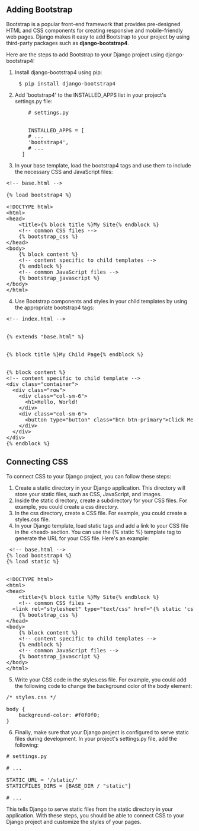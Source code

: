 ## Adding Bootstrap

Bootstrap is a popular front-end framework that provides pre-designed HTML and CSS components for creating responsive and mobile-friendly web pages. Django makes it easy to add Bootstrap to your project by using third-party packages such as <b>django-bootstrap4</b>.

Here are the steps to add Bootstrap to your Django project using django-bootstrap4:

1. Install django-bootstrap4 using pip:
<pre>
    $ pip install django-bootstrap4
</pre>
2. Add 'bootstrap4' to the INSTALLED_APPS list in your project's settings.py file:
<pre>
       # settings.py


       INSTALLED_APPS = [
       # ...
       'bootstrap4', 
       # ...
     ]
</pre>
3.  In your base template, load the bootstrap4 tags and use them to include the   necessary CSS and JavaScript files:
<pre>
&lt;!-- base.html -->

{% load bootstrap4 %}

&lt;!DOCTYPE html>
&lt;html>
&lt;head>
    &lt;title>{% block title %}My Site{% endblock %}</title>
    &lt;!-- common CSS files -->
    {% bootstrap_css %}
&lt;/head>
&lt;body>
    {% block content %}
    &lt;!-- content specific to child templates -->
    {% endblock %}
    &lt;!-- common JavaScript files -->
    {% bootstrap_javascript %}
&lt;/body>
&lt;/html>
</pre>

4. Use Bootstrap components and styles in your child templates by using the appropriate bootstrap4 tags:
<pre>
&lt;!-- index.html -->


{% extends "base.html" %}


{% block title %}My Child Page{% endblock %}


{% block content %}
&lt;!-- content specific to child template -->
&lt;div class="container">
  &lt;div class="row">
    &lt;div class="col-sm-6">
      &lt;h1>Hello, World!</h1>
    &lt;/div>
    &lt;div class="col-sm-6">
      &lt;button type="button" class="btn btn-primary">Click Me</button>
    &lt;/div>
  &lt;/div>
&lt;/div>
{% endblock %}
</pre>

## Connecting CSS

  To connect CSS to your Django project, you can follow these steps:
1. Create a static directory in your Django application. This directory will store your static files, such as CSS, JavaScript, and images.
1. Inside the static directory, create a subdirectory for your CSS files. For example, you could create a css directory.
3. In the css directory, create a CSS file. For example, you could create a styles.css file.
4. In your Django template, load static tags and add a link to your CSS file in the &lt;head> section. You can use the {% static %} template tag to generate the URL for your CSS file. Here's an example:
<pre>
 &lt;!-- base.html -->
{% load bootstrap4 %}
{% load static %}


&lt;!DOCTYPE html>
&lt;html>
&lt;head>
    &lt;title>{% block title %}My Site{% endblock %}</title>
    &lt;!-- common CSS files →
  &lt;link rel="stylesheet" type="text/css" href="{% static 'css/styles.css' %}">
    {% bootstrap_css %}
&lt;/head>
&lt;body>
    {% block content %}
    &lt;!-- content specific to child templates -->
    {% endblock %}
    &lt;!-- common JavaScript files -->
    {% bootstrap_javascript %}
&lt;/body>
&lt;/html>
</pre>

5. Write your CSS code in the styles.css file. For example, you could add the following code to change the background color of the body element:
<pre>
/* styles.css */

body {
    background-color: #f0f0f0;
}
</pre>
6. Finally, make sure that your Django project is configured to serve static files during development. In your project's settings.py file, add the following:
<pre>
# settings.py

# ...

STATIC_URL = '/static/'
STATICFILES_DIRS = [BASE_DIR / "static"]

# ...
</pre>
This tells Django to serve static files from the static directory in your application.
With these steps, you should be able to connect CSS to your Django project and customize the styles of your pages.
